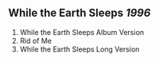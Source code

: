 ## While the Earth Sleeps *1996*

1. While the Earth Sleeps Album Version
2. Rid of Me
3. While the Earth Sleeps Long Version
